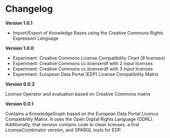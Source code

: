 # Changelog

**Version 1.0.1**

- Import/Export of Knowledge Bases using the Creative Commons Rights Expression Language

**Version 1.0.0**

- Experiment: Creative Commons License Compatibility Chart (8 licenses)
- Experiment: Creative Commons cc.licenserdf with 2 input licenses
- Experiment: Creative Commons cc.licenserdf with 3 input licenses
- Experiment: European Data Portal (EDP) License Compatibility Matrix

**Version 0.0.2**

License Operator and evaluation based on Creative Commons matrix

**Version 0.0.1**

Contains a KnowledgeGraph based on the European Data Portal Licence Compatibility Matrix. It uses the Open Digital Rights Language (ODRL). Additionally, that version contains code to clean licenses, a first LicenseCombinator version, and SPARQL tools for EDP.